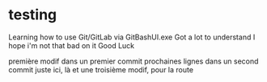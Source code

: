 # testing

Learning how to use Git/GitLab via GitBashUI.exe
Got a lot to understand
I hope i'm not that bad on it
Good Luck

première modif dans un premier commit
prochaines lignes dans un second commit
juste ici, là
et une troisième modif, pour la route
